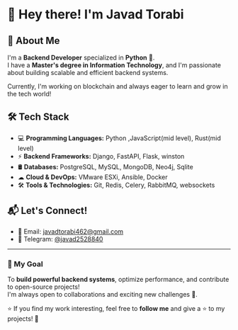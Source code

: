 # 👋 Hey there! I'm Javad Torabi  

## 🚀 About Me  
I'm a **Backend Developer** specialized in **Python** 🐍.  
I have a **Master's degree in Information Technology**, and I'm passionate about building scalable and efficient backend systems.  

Currently, I'm working on blockchain and always eager to learn and grow in the tech world!  

## 🛠 Tech Stack  
- 💻 **Programming Languages:** Python ,JavaScript(mid level), Rust(mid level)
- ⚡ **Backend Frameworks:** Django, FastAPI, Flask, winston  
- 🛢 **Databases:** PostgreSQL, MySQL, MongoDB, Neo4j, Sqlite
- ☁ **Cloud & DevOps:** VMware ESXi, Ansible, Docker 
- 🛠 **Tools & Technologies:** Git, Redis, Celery, RabbitMQ, websockets  

## 📬 Let's Connect!  
- 📧 Email: [javadtorabi462@gmail.com ](https://javadtorabi462@gmail.com ) 
- 💬 Telegram: [@javad2528840](https://t.me/javad2528840) 
 

---


### 🎯 My Goal  
To **build powerful backend systems**, optimize performance, and contribute to open-source projects!  
I'm always open to collaborations and exciting new challenges 🎉.  

⭐ If you find my work interesting, feel free to **follow me** and give a ⭐ to my projects! 🚀

